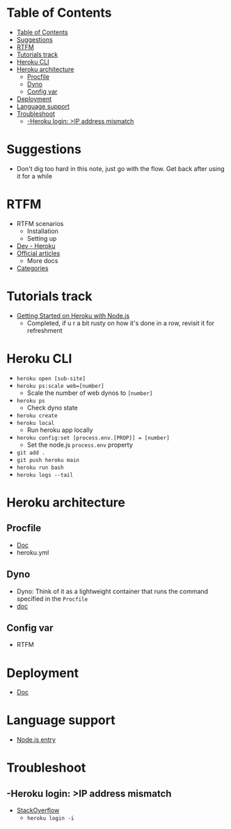 # Table of Contents
- [Table of Contents](#table-of-contents)
- [Suggestions](#suggestions)
- [RTFM](#rtfm)
- [Tutorials track](#tutorials-track)
- [Heroku CLI](#heroku-cli)
- [Heroku architecture](#heroku-architecture)
  - [Procfile](#procfile)
  - [Dyno](#dyno)
  - [Config var](#config-var)
- [Deployment](#deployment)
- [Language support](#language-support)
- [Troubleshoot](#troubleshoot)
  - [-Heroku login: >IP address mismatch](#-heroku-login-ip-address-mismatch)

# Suggestions
- Don't dig too hard in this note, just go with the flow. Get back after using it for a while

# RTFM
- RTFM scenarios
  - Installation
  - Setting up
- [Dev - Heroku](https://devcenter.heroku.com/)
- [Official articles](https://devcenter.heroku.com/articles/)
  - More docs
- [Categories](https://devcenter.heroku.com/categories/)

# Tutorials track
- [Getting Started on Heroku with Node.js](https://devcenter.heroku.com/articles/getting-started-with-nodejs#set-up)
  - Completed, if u r a bit rusty on how it's done in a row, revisit it for refreshment
  
# Heroku CLI
- ```heroku open [sub-site]```
- ```heroku ps:scale web=[number]```
  - Scale the number of web dynos to ```[number]```
- ```heroku ps```
  - Check dyno state
- ```heroku create```
- ```heroku local```
  - Run heroku app locally
- ```heroku config:set [process.env.[PROP]] = [number]```
  - Set the node.js ```process.env``` property
- ```git add .```
- ```git push heroku main```
- ```heroku run bash```
- ```heroku logs --tail```

# Heroku architecture
## Procfile
- [Doc](https://devcenter.heroku.com/articles/procfile)
- heroku.yml

## Dyno
- Dyno: Think of it as a lightweight container that runs the command specified in the ```Procfile```
- [doc](https://devcenter.heroku.com/articles/dynos)

## Config var
- RTFM
# Deployment
- [Doc](https://devcenter.heroku.com/categories/deploying-with-git)

# Language support 
- [Node.js entry](https://devcenter.heroku.com/categories/nodejs-support)
# Troubleshoot
## -Heroku login: >IP address mismatch
- [StackOverflow](https://stackoverflow.com/questions/63363085/ip-address-mismatch-on-signing-into-heroku-cli)
  - ```heroku login -i```